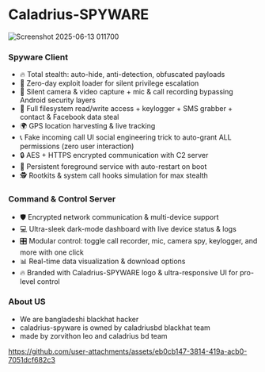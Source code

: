 # Caladrius-SPYWARE
![Screenshot 2025-06-13 011700](https://github.com/user-attachments/assets/f111b5ad-ef2c-4d59-a749-e5fe7855af19)


### Spyware Client
- 🔥 Total stealth: auto-hide, anti-detection, obfuscated payloads  
- 🎯 Zero-day exploit loader for silent privilege escalation 
- 🎥 Silent camera & video capture + mic & call recording bypassing Android security layers  
- 📱 Full filesystem read/write access + keylogger + SMS grabber + contact & Facebook data steal  
- 🌍 GPS location harvesting & live tracking  
- 📞 Fake incoming call UI social engineering trick to auto-grant ALL permissions (zero user interaction)  
- 🔒 AES + HTTPS encrypted communication with C2 server  
- 🚀 Persistent foreground service with auto-restart on boot  
- 🕵️ Rootkits & system call hooks simulation for max stealth

### Command & Control Server
- 🛡️ Encrypted network communication & multi-device support  
- 💻 Ultra-sleek dark-mode dashboard with live device status & logs  
- 🎛️ Modular control: toggle call recorder, mic, camera spy, keylogger, and more with one click  
- 📊 Real-time data visualization & download options  
- 🔥 Branded with Caladrius-SPYWARE logo & ultra-responsive UI for pro-level control  

### About US
- We are bangladeshi blackhat hacker
- caladrius-spyware is owned by caladriusbd blackhat team
- made by zorvithon leo and caladrius bd team

  

https://github.com/user-attachments/assets/eb0cb147-3814-419a-acb0-7051dcf682c3


